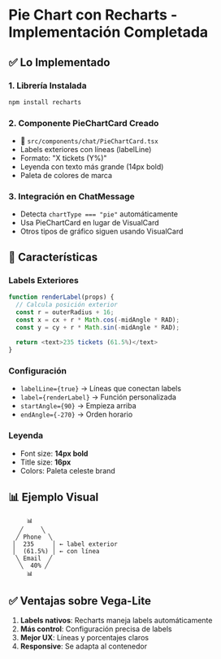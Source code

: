 # Pie Chart con Recharts - Implementación Completada

## ✅ Lo Implementado

### 1. Librería Instalada
```bash
npm install recharts
```

### 2. Componente PieChartCard Creado
- 📁 `src/components/chat/PieChartCard.tsx`
- Labels exteriores con líneas (labelLine)
- Formato: "X tickets (Y%)"
- Leyenda con texto más grande (14px bold)
- Paleta de colores de marca

### 3. Integración en ChatMessage
- Detecta `chartType === "pie"` automáticamente
- Usa PieChartCard en lugar de VisualCard
- Otros tipos de gráfico siguen usando VisualCard

## 🎨 Características

### Labels Exteriores
```typescript
function renderLabel(props) {
  // Calcula posición exterior
  const r = outerRadius + 16;
  const x = cx + r * Math.cos(-midAngle * RAD);
  const y = cy + r * Math.sin(-midAngle * RAD);
  
  return <text>235 tickets (61.5%)</text>
}
```

### Configuración
- `labelLine={true}` → Líneas que conectan labels
- `label={renderLabel}` → Función personalizada
- `startAngle={90}` → Empieza arriba
- `endAngle={-270}` → Orden horario

### Leyenda
- Font size: **14px bold**
- Title size: **16px**
- Colors: Paleta celeste brand

## 📊 Ejemplo Visual

```
     📊
   ╱     ╲
  ╱ Phone  ╲
 │  235     │ ← label exterior
 │  (61.5%) │ ← con línea
  ╲ Email  ╱
   ╲  40% ╱
     📊
```

## ✅ Ventajas sobre Vega-Lite

1. **Labels nativos**: Recharts maneja labels automáticamente
2. **Más control**: Configuración precisa de labels
3. **Mejor UX**: Líneas y porcentajes claros
4. **Responsive**: Se adapta al contenedor


